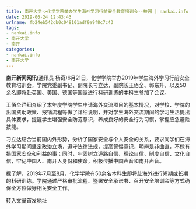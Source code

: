 ```yaml
---
title: 南开大学->化学学院举办学生海外学习行前安全教育培训会--校园 | nankai.info
date: 2019-06-24 12:43:43
urlname: fb24eb542db0c048101adf9a9f8c7c43
tags: 
- nankai.info
- 南开大学
- 南开
categories:
- nankai.info
- 南开大学
---
```



**南开新闻网讯**(通讯员 杨奇)6月21日，化学学院举办2019年学生海外学习行前安全教育培训会，学院党委副书记、副院长刁立达，副院长王佰全、郭东升，以及50余名即将赴英国、美国、德国等国家进行科研训练的本科生参加了会议。

王佰全详细介绍了本年度学院学生申请海外交流项目的基本情况，对学校、学院的出国资助政策、报销流程等做了详细说明，并对学生海外交流期间的学习生活提出具体要求，提醒学生增强安全防范意识，养成良好的安全行为习惯，掌握应急避险技能。

刁立达结合当前国内外形势，分析了国家安全与个人安全的关系，要求同学们在海外学习期间坚定政治立场，遵守法律法规，提高警惕意识，明辨是非曲直，不做有损国家安全和利益的事；同时，牢固树立道路自信、理论自信、制度自信、文化自信，牢记中国人、南开人身份和使命，积极传播中国声音和南开声音。

据了解，2019年7月至8月，化学学院有50余名本科生即将赴海外进行短期或长期的科研训练。学院通过严格审批流程、签署安全承诺书、召开安全培训会等方式确保全方位做好相关安全工作。





[转入文章首发地址](http://news.nankai.edu.cn/qqxy/system/2019/06/24/000459454.shtml)